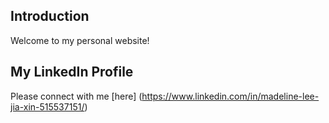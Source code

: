 ## Introduction 
Welcome to my personal website!

## My LinkedIn Profile
Please connect with me [here] (https://www.linkedin.com/in/madeline-lee-jia-xin-515537151/)
